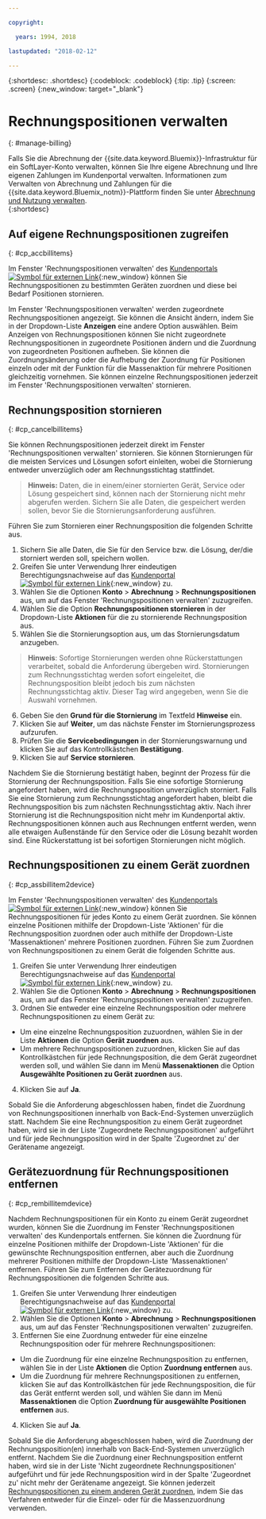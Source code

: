 ```yaml
---

copyright:

  years: 1994, 2018

lastupdated: "2018-02-12"

---
```


{:shortdesc: .shortdesc}
{:codeblock: .codeblock}
{:tip: .tip}
{:screen: .screen}
{:new_window: target="_blank"}


# Rechnungspositionen verwalten
{: #manage-billing}

Falls Sie die Abrechnung der {{site.data.keyword.Bluemix}}-Infrastruktur für ein SoftLayer-Konto verwalten, können Sie Ihre eigene Abrechnung und Ihre eigenen Zahlungen im Kundenportal verwalten. Informationen zum Verwalten von Abrechnung und Zahlungen für die {{site.data.keyword.Bluemix_notm}}-Plattform finden Sie unter [Abrechnung und Nutzung verwalten](/docs/account/index.html).  
{:shortdesc}

## Auf eigene Rechnungspositionen zugreifen
{: #cp_accbillitems}

Im Fenster 'Rechnungspositionen verwalten' des [Kundenportals ![Symbol für externen Link](../icons/launch-glyph.svg)](https://control.softlayer.com/){:new_window} können Sie Rechnungspositionen zu bestimmten Geräten zuordnen und diese bei Bedarf Positionen stornieren.

Im Fenster 'Rechnungspositionen verwalten' werden zugeordnete Rechnungspositionen angezeigt. Sie können die Ansicht ändern, indem Sie in der Dropdown-Liste **Anzeigen** eine andere Option auswählen. Beim Anzeigen von Rechnungspositionen können Sie nicht zugeordnete Rechnungspositionen in zugeordnete Positionen ändern und die Zuordnung von zugeordneten Positionen aufheben. Sie können die Zuordnungsänderung oder die Aufhebung der Zuordnung für Positionen einzeln oder mit der Funktion für die Massenaktion für mehrere Positionen gleichzeitig vornehmen. Sie können einzelne Rechnungspositionen jederzeit im Fenster 'Rechnungspositionen verwalten' stornieren.


## Rechnungsposition stornieren
{: #cp_cancelbillitems}

Sie können Rechnungspositionen jederzeit direkt im Fenster 'Rechnungspositionen verwalten' stornieren. Sie können Stornierungen für die meisten Services und Lösungen sofort einleiten, wobei die Stornierung entweder unverzüglich oder am Rechnungsstichtag stattfindet.

> **Hinweis:** Daten, die in einem/einer stornierten Gerät, Service oder Lösung gespeichert sind, können nach der Stornierung nicht mehr abgerufen werden. Sichern Sie alle Daten, die gespeichert werden sollen, bevor Sie die Stornierungsanforderung ausführen.

Führen Sie zum Stornieren einer Rechnungsposition die folgenden Schritte aus.

1. Sichern Sie alle Daten, die Sie für den Service bzw. die Lösung, der/die storniert werden soll, speichern wollen.
2. Greifen Sie unter Verwendung Ihrer eindeutigen Berechtigungsnachweise auf das [Kundenportal ![Symbol für externen Link](../icons/launch-glyph.svg)](https://control.softlayer.com/){:new_window} zu.
3. Wählen Sie die Optionen **Konto** > **Abrechnung** > **Rechnungspositionen** aus, um auf das Fenster 'Rechnungspositionen verwalten' zuzugreifen.
4. Wählen Sie die Option **Rechnungspositionen stornieren** in der Dropdown-Liste **Aktionen** für die zu stornierende Rechnungsposition aus.
5. Wählen Sie die Stornierungsoption aus, um das Stornierungsdatum anzugeben.
>**Hinweis**: Sofortige Stornierungen werden ohne Rückerstattungen verarbeitet, sobald die Anforderung übergeben wird. Stornierungen zum Rechnungsstichtag werden sofort eingeleitet, die Rechnungsposition bleibt jedoch bis zum nächsten Rechnungsstichtag aktiv. Dieser Tag wird angegeben, wenn Sie die Auswahl vornehmen.
6. Geben Sie den **Grund für die Stornierung** im Textfeld **Hinweise** ein.
7. Klicken Sie auf **Weiter**, um das nächste Fenster im Stornierungsprozess aufzurufen.
8. Prüfen Sie die **Servicebedingungen** in der Stornierungswarnung und klicken Sie auf das Kontrollkästchen **Bestätigung**.
9. Klicken Sie auf **Service stornieren**.

Nachdem Sie die Stornierung bestätigt haben, beginnt der Prozess für die Stornierung der Rechnungsposition. Falls Sie eine sofortige Stornierung angefordert haben, wird die Rechnungsposition unverzüglich storniert. Falls Sie eine Stornierung zum Rechnungsstichtag angefordert haben, bleibt die Rechnungsposition bis zum nächsten Rechnungsstichtag aktiv. Nach ihrer Stornierung ist die Rechnungsposition nicht mehr im Kundenportal aktiv. Rechnungspositionen können auch aus Rechnungen entfernt werden, wenn alle etwaigen Außenstände für den Service oder die Lösung bezahlt worden sind. Eine Rückerstattung ist bei sofortigen Stornierungen nicht möglich.


## Rechnungspositionen zu einem Gerät zuordnen
{: #cp_assbillitem2device}

Im Fenster 'Rechnungspositionen verwalten' des [Kundenportals ![Symbol für externen Link](../icons/launch-glyph.svg)](https://control.softlayer.com/){:new_window} können Sie Rechnungspositionen für jedes Konto zu einem Gerät zuordnen. Sie können einzelne Positionen mithilfe der Dropdown-Liste 'Aktionen' für die Rechnungsposition zuordnen oder auch mithilfe der Dropdown-Liste 'Massenaktionen' mehrere Positionen zuordnen. Führen Sie zum Zuordnen von Rechnungspositionen zu einem Gerät die folgenden Schritte aus.

1. Greifen Sie unter Verwendung Ihrer eindeutigen Berechtigungsnachweise auf das [Kundenportal ![Symbol für externen Link](../icons/launch-glyph.svg)](https://control.softlayer.com/){:new_window} zu.
2. Wählen Sie die Optionen **Konto** > **Abrechnung** > **Rechnungspositionen** aus, um auf das Fenster 'Rechnungspositionen verwalten' zuzugreifen.
3. Ordnen Sie entweder eine einzelne Rechnungsposition oder mehrere Rechnungspositionen zu einem Gerät zu:
  * Um eine einzelne Rechnungsposition zuzuordnen, wählen Sie in der Liste **Aktionen** die Option **Gerät zuordnen** aus.
  * Um mehrere Rechnungspositionen zuzuordnen, klicken Sie auf das Kontrollkästchen für jede Rechnungsposition, die dem Gerät zugeordnet werden soll, und wählen Sie dann im Menü **Massenaktionen** die Option **Ausgewählte Positionen zu Gerät zuordnen** aus.
4. Klicken Sie auf **Ja**.

Sobald Sie die Anforderung abgeschlossen haben, findet die Zuordnung von Rechnungspositionen innerhalb von Back-End-Systemen unverzüglich statt. Nachdem Sie eine Rechnungsposition zu einem Gerät zugeordnet haben, wird sie in der Liste 'Zugeordnete Rechnungspositionen' aufgeführt und für jede Rechnungsposition wird in der Spalte 'Zugeordnet zu' der Gerätename angezeigt.


## Gerätezuordnung für Rechnungspositionen entfernen
{: #cp_rembillitemdevice}

Nachdem Rechnungspositionen für ein Konto zu einem Gerät zugeordnet wurden, können Sie die Zuordnung im Fenster 'Rechnungspositionen verwalten' des Kundenportals entfernen. Sie können die Zuordnung für einzelne Positionen mithilfe der Dropdown-Liste 'Aktionen' für die gewünschte Rechnungsposition entfernen, aber auch die Zuordnung mehrerer Positionen mithilfe der Dropdown-Liste 'Massenaktionen' entfernen. Führen Sie zum Entfernen der Gerätezuordnung für Rechnungspositionen die folgenden Schritte aus.

1. Greifen Sie unter Verwendung Ihrer eindeutigen Berechtigungsnachweise auf das [Kundenportal ![Symbol für externen Link](../icons/launch-glyph.svg)](https://control.softlayer.com/){:new_window} zu.
2. Wählen Sie die Optionen **Konto** > **Abrechnung** > **Rechnungspositionen** aus, um auf das Fenster 'Rechnungspositionen verwalten' zuzugreifen.
3. Entfernen Sie eine Zuordnung entweder für eine einzelne Rechnungsposition oder für mehrere Rechnungspositionen:
  * Um die Zuordnung für eine einzelne Rechnungsposition zu entfernen, wählen Sie in der Liste **Aktionen** die Option **Zuordnung entfernen** aus.
  * Um die Zuordnung für mehrere Rechnungspositionen zu entfernen, klicken Sie auf das Kontrollkästchen für jede Rechnungsposition, die für das Gerät entfernt werden soll, und wählen Sie dann im Menü **Massenaktionen** die Option **Zuordnung für ausgewählte Positionen entfernen** aus.
4. Klicken Sie auf **Ja**.

Sobald Sie die Anforderung abgeschlossen haben, wird die Zuordnung der Rechnungsposition(en) innerhalb von Back-End-Systemen unverzüglich entfernt. Nachdem Sie die Zuordnung einer Rechnungsposition entfernt haben, wird sie in der Liste 'Nicht zugeordnete Rechnungspositionen' aufgeführt und für jede Rechnungsposition wird in der Spalte 'Zugeordnet zu' nicht mehr der Gerätename angezeigt. Sie können jederzeit [Rechnungspositionen zu einem anderen Gerät zuordnen](/docs/customer-portal/cpmanacctbillpay.html#cp_assbillitem2device), indem Sie das Verfahren entweder für die Einzel- oder für die Massenzuordnung verwenden.
